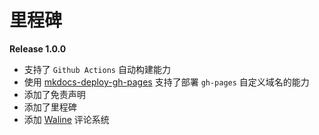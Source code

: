 # 里程碑

**Release 1.0.0**

- 支持了 `Github Actions` 自动构建能力
- 使用 [mkdocs-deploy-gh-pages](https://github.com/mhausenblas/mkdocs-deploy-gh-pages) 支持了部署 `gh-pages` 自定义域名的能力
- 添加了免责声明
- 添加了里程碑
- 添加 [Waline](https://waline.js.org/guide/get-started.html) 评论系统
